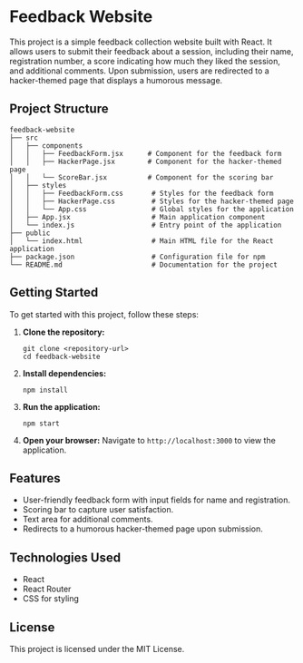 # Feedback Website

This project is a simple feedback collection website built with React. It allows users to submit their feedback about a session, including their name, registration number, a score indicating how much they liked the session, and additional comments. Upon submission, users are redirected to a hacker-themed page that displays a humorous message.

## Project Structure

```
feedback-website
├── src
│   ├── components
│   │   ├── FeedbackForm.jsx      # Component for the feedback form
│   │   ├── HackerPage.jsx        # Component for the hacker-themed page
│   │   └── ScoreBar.jsx          # Component for the scoring bar
│   ├── styles
│   │   ├── FeedbackForm.css       # Styles for the feedback form
│   │   ├── HackerPage.css         # Styles for the hacker-themed page
│   │   └── App.css                # Global styles for the application
│   ├── App.jsx                    # Main application component
│   └── index.js                   # Entry point of the application
├── public
│   └── index.html                 # Main HTML file for the React application
├── package.json                   # Configuration file for npm
└── README.md                      # Documentation for the project
```

## Getting Started

To get started with this project, follow these steps:

1. **Clone the repository:**
   ```
   git clone <repository-url>
   cd feedback-website
   ```

2. **Install dependencies:**
   ```
   npm install
   ```

3. **Run the application:**
   ```
   npm start
   ```

4. **Open your browser:**
   Navigate to `http://localhost:3000` to view the application.

## Features

- User-friendly feedback form with input fields for name and registration.
- Scoring bar to capture user satisfaction.
- Text area for additional comments.
- Redirects to a humorous hacker-themed page upon submission.

## Technologies Used

- React
- React Router
- CSS for styling

## License

This project is licensed under the MIT License.